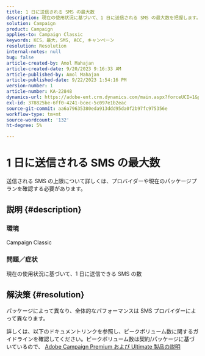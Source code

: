 ```yaml
---
title: 1 日に送信される SMS の最大数
description: 現在の使用状況に基づいて、1 日に送信される SMS の最大数を把握します。 パッケージ/コントラクトを確認します。
solution: Campaign
product: Campaign
applies-to: Campaign Classic
keywords: KCS，最大，SMS, ACC, キャンペーン
resolution: Resolution
internal-notes: null
bug: false
article-created-by: Amol Mahajan
article-created-date: 9/20/2023 9:16:33 AM
article-published-by: Amol Mahajan
article-published-date: 9/22/2023 1:54:16 PM
version-number: 1
article-number: KA-22848
dynamics-url: https://adobe-ent.crm.dynamics.com/main.aspx?forceUCI=1&pagetype=entityrecord&etn=knowledgearticle&id=da35ed5d-9657-ee11-be6f-6045bd0061cb
exl-id: 378825be-6ff0-4241-bcec-5c097e1b2eac
source-git-commit: aa6a79635380eda913ddd95da0f2b97fc975356e
workflow-type: tm+mt
source-wordcount: '132'
ht-degree: 5%

---
```


# 1 日に送信される SMS の最大数


送信される SMS の上限について詳しくは、プロバイダーや現在のパッケージプランを確認する必要があります。

## 説明 {#description}


### <b>環境</b>

Campaign Classic



### <b>問題／症状</b>

現在の使用状況に基づいて、1 日に送信できる SMS の数


## 解決策 {#resolution}


パッケージによって異なり、全体的なパフォーマンスは SMS プロバイダーによって異なります。

詳しくは、以下のドキュメントリンクを参照し、ピークボリューム数に関するガイドラインを確認してください。ピークボリューム数は契約/パッケージに基づいているので、
[Adobe Campaign Premium および Ultimate 製品の説明](https://helpx.adobe.com/legal/product-descriptions/campaign.html)

